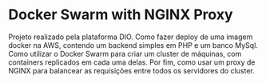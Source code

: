 
# Docker Swarm with NGINX Proxy

Projeto realizado pela plataforma DIO. Como fazer deploy de uma imagem docker na AWS, contendo um backend simples em PHP e um banco MySql. Como utilizar o Docker Swarm para criar um cluster de máquinas, com containers replicados em cada uma delas. Por fim, como usar um proxy de NGINX para balancear as requisições entre todos os servidores do cluster.
